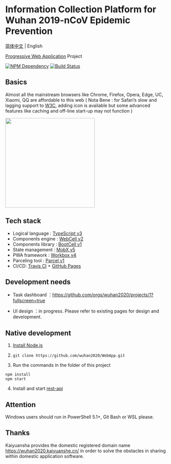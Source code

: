 # Information Collection Platform for Wuhan 2019-nCoV Epidemic Prevention

[简体中文](./README.md) | English

[Progressive Web Application][1] Project

[![NPM Dependency](https://david-dm.org/wuhan2020/WebApp.svg)][2]
[![Build Status](https://travis-ci.com/wuhan2020/WebApp.svg?branch=dev)][3]

## Basics

Almost all the mainstream browsers like Chrome, Firefox, Opera, Edge, UC, Xiaomi, QQ are affordable to this web ( Nota Bene : for Safari’s slow and lagging support to [W3C][4], adding icon is available but some advanced features like caching and off-line start-up may not function )

<img width='280' src='source/image/WuHan2020-PWA.jpg' />

## Tech stack

- Logical language :  [TypeScript v3][5]
- Components engine :  [WebCell v2][6]
- Components library : [BootCell v1][7]
- State management : [MobX v5][8]
- PWA framework     : [Workbox v4][9]
- Parceling tool : [Parcel v1][10]
- CI/CD: [Travis CI][11] + [GitHub Pages][12]

## Development needs

- Task dashboard ：https://github.com/orgs/wuhan2020/projects/1?fullscreen=true

- UI design ：in progress. Please refer to existing pages for design and development.

## Native development

1. [Install Node.js](https://nodejs.org/en/download/package-manager/)

2. `git clone https://github.com/wuhan2020/WebApp.git`

3. Run the commands in the folder of this project

```shell
npm install
npm start
```

4. Install and start [rest-api](https://github.com/wuhan2020/rest-api)

## Attention
Windows users should run in PowerShell 5.1+, Git Bash or WSL please.

## Thanks
Kaiyuansha provides the domestic registered domain name https://wuhan2020.kaiyuanshe.cn/ in order to solve the obstacles in sharing within domestic application software.

[1]: https://developers.google.cn/web/progressive-web-apps
[2]: https://david-dm.org/wuhan2020/WebApp
[3]: https://travis-ci.com/wuhan2020/WebApp
[4]: https://www.w3.org/
[5]: https://typescriptlang.org
[6]: https://web-cell.dev/
[7]: https://web-cell.dev/BootCell/
[8]: https://mobx.js.org
[9]: https://developers.google.com/web/tools/workbox
[10]: https://parceljs.org
[11]: https://travis-ci.com/
[12]: https://pages.github.com/
